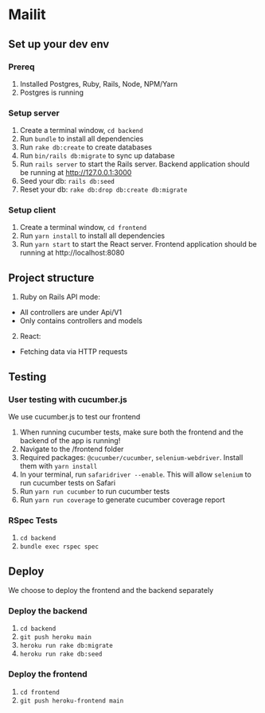 # Mailit

## Set up your dev env
### Prereq
1. Installed Postgres, Ruby, Rails, Node, NPM/Yarn
2. Postgres is running
   
### Setup server
1. Create a terminal window, `cd backend`
2. Run `bundle` to install all dependencies
3. Run `rake db:create` to create databases
4. Run `bin/rails db:migrate` to sync up database
5. Run `rails server` to start the Rails server. Backend application should be running at http://127.0.0.1:3000
6. Seed your db: `rails db:seed`
7. Reset your db: `rake db:drop db:create db:migrate`

### Setup client
1. Create a terminal window, `cd frontend`
2. Run `yarn install` to install all dependencies
3. Run `yarn start` to start the React server. Frontend application should be running at http://localhost:8080

## Project structure
1. Ruby on Rails API mode:
- All controllers are under Api/V1
- Only contains controllers and models

2. React:
- Fetching data via HTTP requests

## Testing
### User testing with cucumber.js
We use cucumber.js to test our frontend
1. When running cucumber tests, make sure both the frontend and the backend of the app is running!
2. Navigate to the /frontend folder
3. Required packages: `@cucumber/cucumber`, `selenium-webdriver`. Install them with `yarn install`
4. In your terminal, run `safaridriver --enable`. This will allow `selenium` to run cucumber tests on Safari
5. Run `yarn run cucumber` to run cucumber tests
6. Run `yarn run coverage` to generate cucumber coverage report

### RSpec Tests
1. `cd backend`
2. `bundle exec rspec spec`

## Deploy
We choose to deploy the frontend and the backend separately
### Deploy the backend
1. `cd backend`
2. `git push heroku main`
3. `heroku run rake db:migrate`
4. `heroku run rake db:seed`

### Deploy the frontend
1. `cd frontend`
2. `git push heroku-frontend main`
